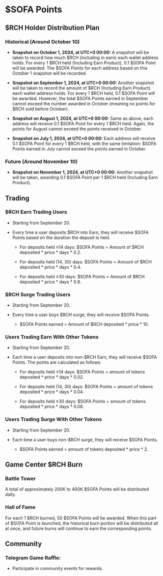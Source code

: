 # $SOFA Points

## $RCH Holder Distribution Plan

### Historical (Around October 10)

  - **Snapshot on October 1, 2024, at UTC+0 00:00:** A snapshot will be taken to record how much $RCH (including in earn) each wallet address holds. For every 1 $RCH held (Including Earn Product), 0.1 $SOFA Point will be awarded. The $SOFA Points for each address based on this October 1 snapshot will be recorded.

  - **Snapshot on September 1, 2024, at UTC+0 00:00:** Another snapshot will be taken to record the amount of $RCH (Including Earn Product) each wallet address holds. For every 1 $RCH held, 0.1 $SOFA Point will be awarded. However, the total $SOFA Points earned in September cannot exceed the number awarded in October (meaning no points for $RCH sold before October).

  - **Snapshot on August 1, 2024, at UTC+0 00:00:** Same as above, each address will receive 0.1 $SOFA Point for every 1 $RCH held. Again, the points for August cannot exceed the points received in October.

  - **Snapshot on July 1, 2024, at UTC+0 00:00:** Each address will receive 0.1 $SOFA Point for every 1 $RCH held, with the same limitation: $SOFA Points earned in July cannot exceed the points earned in October.

### Future (Around November 10)

  - **Snapshot on November 1, 2024, at UTC+0 00:00:** Another snapshot will be taken, awarding 0.1 $SOFA Point per 1 $RCH held (Including Earn Product).

## Trading

### $RCH Earn Trading Users

  - Starting from September 20.

  - Every time a user deposits $RCH into Earn, they will receive $SOFA Points based on the duration the deposit is held.

    - For deposits held ≤14 days: $SOFA Points = Amount of $RCH deposited * price * days * 0.2.

    - For deposits held (14, 30) days: $SOFA Points = Amount of $RCH deposited * price * days * 0.4.

    - For deposits held ≥30 days: $SOFA Points = Amount of $RCH deposited * price * days * 0.8.

### $RCH Surge Trading Users
  
  - Starting from September 20.

  - Every time a user buys $RCH surge, they will receive $SOFA Points.

    - $SOFA Points earned = Amount of $RCH deposited * price * 10.

### Users Trading Earn With Other Tokens

  - Starting from September 20.

  - Each time a user deposits into non-$RCH Earn, they will receive $SOFA Points. The points are calculated as follows:

    - For deposits held ≤14 days: $SOFA Points = amount of tokens deposited * price * days * 0.02.

    - For deposits held (14, 30) days: $SOFA Points = amount of tokens deposited * price * days * 0.04.

    - For deposits held ≥30 days: $SOFA Points = amount of tokens deposited * price * days * 0.08.

### Users Trading Surge With Other Tokens
  
  - Starting from September 20.

  - Each time a user buys non-$RCH surge, they will receive $SOFA Points.

    - $SOFA Points earned = amount of tokens deposited * price * 2.  

## Game Center $RCH Burn

### Battle Tower

A total of approximately 200K to 400K $SOFA Points will be distributed daily.

### Hall of Fame

For each 1 $RCH burned, 50 $SOFA Points will be awarded. When this part of $SOFA Point is launched, the historical burn portion will be distributed all at once, and future burns will continue to earn the corresponding points.

## Community

### Telegram Game Raffle: 

  - Participate in community events for rewards.
